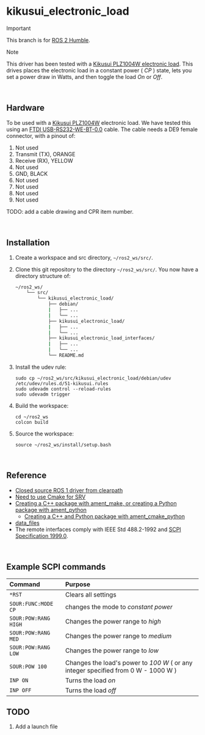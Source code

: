 # kikusui_electronic_load

> [!IMPORTANT]  
> This branch is for [ROS 2 Humble](https://docs.ros.org/en/humble/index.html).

> [!NOTE]  
> This driver has been tested with a [Kikusui PLZ1004W electronic load](./readme_assets/kikusui_plz_4wh_m.pdf).
> This drives places the electronic load in a constant power ( _CP_ ) state, lets you set a power draw in Watts, and then toggle the load _On_ or _Off_.

<br />

## Hardware

To be used with a [Kikusui PLZ1004W](readme_assets/kikusui_plz_4wh_m.pdf) electronic load.
We have tested this using an [FTDI USB-RS232-WE-BT-0.0](./readme_assets/ftdi_usb-rs232-we-1800-bt-00.pdf) cable.
The cable needs a DE9 female connector, with a pinout of:
1.  Not used
2.  Transmit (TX), ORANGE
3.  Receive (RX), YELLOW
4.  Not used
5.  GND, BLACK
6.  Not used
7.  Not used
8.  Not used
9.  Not used

TODO: add a cable drawing and CPR item number.

<br />

## Installation

1.  Create a workspace and src directory, `~/ros2_ws/src/`.
2.  Clone this git repository to the directory `~/ros2_ws/src/`.
    You now have a directory structure of:

    ```bash
    ~/ros2_ws/
        └── src/
            └── kikusui_electronic_load/
                ├── debian/
                |   ├── ...
                |   └── ...
                ├── kikusui_electronic_load/
                |   ├── ...
                |   └── ...
                ├── kikusui_electronic_load_interfaces/
                |   ├── ...
                |   └── ...
                └── README.md
    ```

3.  Install the udev rule:
    ```
    sudo cp ~/ros2_ws/src/kikusui_electronic_load/debian/udev /etc/udev/rules.d/51-kikusui.rules
    sudo udevadm control --reload-rules
    sudo udevadm trigger
    ```
4.  Build the workspace:
    ```
    cd ~/ros2_ws
    colcon build
    ```

5.  Source the workspace:
    ```
    source ~/ros2_ws/install/setup.bash
    ```

<br />

## Reference
-   [Closed source ROS 1 driver from clearpath](https://gitlab.clearpathrobotics.com/research/kikusui_load_interface)
-   [Need to use Cmake for SRV](https://answers.ros.org/question/322771/ros2-services-in-python/)
-   [Creating a C++ package with ament_make, or creating a Python package with ament_python](https://docs.ros.org/en/foxy/How-To-Guides/Developing-a-ROS-2-Package.html)
    -   [Creating a C++ and Python package with ament_cmake_python](https://docs.ros.org/en/foxy/How-To-Guides/Ament-CMake-Python-Documentation.html#using-ament-cmake-python)
-   [data_files](https://stackoverflow.com/questions/27829754/include-entire-directory-in-python-setup-py-data-files)
-   The remote interfaces comply with IEEE Std 488.2-1992 and [SCPI Specification 1999.0](https://www.ivifoundation.org/docs/scpi-99.pdf).

<br />

## Example SCPI commands

| Command              | Purpose                                                                            |
| :------------------- | :--------------------------------------------------------------------------------- |
| `*RST`               | Clears all settings                                                                |
| `SOUR:FUNC:MODE CP`  | changes the mode to _constant power_                                               |
| `SOUR:POW:RANG HIGH` | Changes the power range to _high_                                                  |
| `SOUR:POW:RANG MED`  | Changes the power range to _medium_                                                |
| `SOUR:POW:RANG LOW`  | Changes the power range to _low_                                                   |
| `SOUR:POW 100`       | Changes the load's power to _100 W_ ( or any integer specified from 0 W - 1000 W ) |
| `INP ON`             | Turns the load _on_                                                                |
| `INP OFF`            | Turns the load _off_                                                               |

## TODO

1.  Add a launch file
